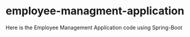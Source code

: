 # employee-managment-application
Here is the Employee Management Application code using Spring-Boot
